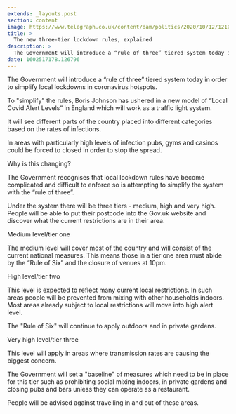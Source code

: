 ```yaml
--- 
extends: _layouts.post 
section: content 
image: https://www.telegraph.co.uk/content/dam/politics/2020/10/12/121020_ADB_DATA-TOOL-2_trans_NvBQzQNjv4BqGVuJDWQMf--1pkil_TAscfCTTCjTuXHqt-2twkKenIk.jpg?impolicy=logo-overlay 
title: > 
  The new three-tier lockdown rules, explained 
description: > 
  The Government will introduce a “rule of three” tiered system today in order to simplify local lockdowns in coronavirus hotspots.The Government recognises that local lockdown rules have become complicated and difficult to enforce so is attempting to simplify the system with the “rule of three”.People will be able to put their postcode into the Gov.uk website and discover what the current restrictions are in their area.High level/tier twoThis level is expected to reflect many current local restrictions.Very high level/tier threeThis level will apply in areas where transmission rates are causing the biggest concern. 
date: 1602517178.126796 
--- 
```

The Government will introduce a “rule of three” tiered system today in order to simplify local lockdowns in coronavirus hotspots.

To "simplify" the rules, Boris Johnson has ushered in a new model of “Local Covid Alert Levels” in England which will work as a traffic light system.

It will see different parts of the country placed into different categories based on the rates of infections.

In areas with particularly high levels of infection pubs, gyms and casinos could be forced to closed in order to stop the spread.

Why is this changing?

The Government recognises that local lockdown rules have become complicated and difficult to enforce so is attempting to simplify the system with the “rule of three”.

Under the system there will be three tiers - medium, high and very high. People will be able to put their postcode into the Gov.uk website and discover what the current restrictions are in their area.

Medium level/tier one

The medium level will cover most of the country and will consist of the current national measures. This means those in a tier one area must abide by the “Rule of Six” and the closure of venues at 10pm.

High level/tier two

This level is expected to reflect many current local restrictions. In such areas people will be prevented from mixing with other households indoors. Most areas already subject to local restrictions will move into high alert level.

The "Rule of Six" will continue to apply outdoors and in private gardens.

Very high level/tier three

This level will apply in areas where transmission rates are causing the biggest concern.

The Government will set a "baseline" of measures which need to be in place for this tier such as prohibiting social mixing indoors, in private gardens and closing pubs and bars unless they can operate as a restaurant.

People will be advised against travelling in and out of these areas.
